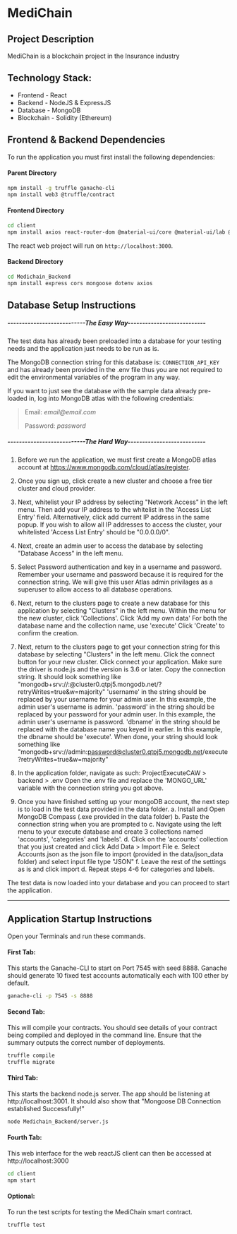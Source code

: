 # MediChain

## Project Description
MediChain is a blockchain project in the Insurance industry

## Technology Stack: 
- Frontend - React 
- Backend - NodeJS & ExpressJS
- Database - MongoDB
- Blockchain - Solidity (Ethereum)

## Frontend & Backend Dependencies
To run the application you must first install the following dependencies:

#### Parent Directory
```sh
npm install -g truffle ganache-cli
npm install web3 @truffle/contract
```

#### Frontend Directory
```sh
cd client
npm install axios react-router-dom @material-ui/core @material-ui/lab @material-ui/icons
```
The react web project will run on `http://localhost:3000`.

#### Backend Directory
```sh
cd Medichain_Backend
npm install express cors mongoose dotenv axios
```

## Database Setup Instructions
##### _---------------------------The Easy Way---------------------------_
The test data has already been preloaded into a database for your testing needs and the application just needs to be run as is.

The MongoDB connection string for this database is: `CONNECTION_API_KEY` and has already been provided in the .env file thus you are not required to edit the environmental variables of the program in any way.

If you want to just see the database with the sample data already pre-loaded in, log into MongoDB atlas with the following credentials:

> Email: _email@email.com_
> 
> Password: _password_

##### _---------------------------The Hard Way---------------------------_

1. Before we run the application, we must first create a MongoDB atlas account at https://www.mongodb.com/cloud/atlas/register.

2. Once you sign up, click create a new cluster and choose a free tier cluster and cloud provider.

3. Next, whitelist your IP address by selecting "Network Access" in the left menu.
   Then add your IP address to the whitelist in the 'Access List Entry' field.
   Alternatively, click add current IP address in the same popup. If you wish to allow all IP addresses to access the cluster, your whitelisted 'Access List Entry' should be "0.0.0.0/0".

4. Next, create an admin user to access the database by selecting "Database Access" in the left menu.

5. Select Password authentication and key in a username and password.
   Remember your username and password because it is required for the connection string.
   We will give this user Atlas admin privilages as a superuser to allow access to all database operations.

6. Next, return to the clusters page to create a new database for this application by selecting "Clusters" in the left menu.
   Within the menu for the new cluster, click 'Collections'.
   Click 'Add my own data'
   For both the database name and the collection name, use 'execute'
   Click 'Create' to confirm the creation.

7. Next, return to the clusters page to get your connection string for this database by selecting "Clusters" in the left menu.
   Click the connect button for your new cluster.
   Click connect your application.
   Make sure the driver is node.js and the version is 3.6 or later.
   Copy the connection string. It should look something like "mongodb+srv://<username>:<password>@cluster0.qtpj5.mongodb.net/<dbname>?retryWrites=true&w=majority"
   'username' in the string should be replaced by your username for your admin user. In this example, the admin user's username is admin.
   'password' in the string should be replaced by your password for your admin user. In this example, the admin user's username is password.
   'dbname' in the string should be replaced with the database name you keyed in earlier. In this example, the dbname should be 'execute'.
   When done, your string should look something like "mongodb+srv://admin:password@cluster0.qtpj5.mongodb.net/execute?retryWrites=true&w=majority"

8. In the application folder, navigate as such: ProjectExecuteCAW > backend > .env
   Open the .env file and replace the 'MONGO_URL' variable with the connection string you got above.

9. Once you have finished setting up your mongoDB account, the next step is to load in the test data provided in the data folder.
   a. Install and Open MongoDB Compass (.exe provided in the data folder)
   b. Paste the connection string when you are prompted to
   c. Navigate using the left menu to your execute database and create 3 collections named 'accounts', 'categories' and 'labels'.
   d. Click on the 'accounts' collection that you just created and click Add Data > Import File
   e. Select Accounts.json as the json file to import (provided in the data/json_data folder) and select input file type "JSON"
   f. Leave the rest of the settings as is and click import
   d. Repeat steps 4-6 for categories and labels.

The test data is now loaded into your database and you can proceed to start the application.
___________________________________________________________

## Application Startup Instructions
Open your Terminals and run these commands.
#### First Tab:
This starts the Ganache-CLI to start on Port 7545 with seed 8888. Ganache should generate 10 fixed test accounts automatically each with 100 ether by default.
```sh
ganache-cli -p 7545 -s 8888
```

#### Second Tab:
This will compile your contracts. You should see details of your contract being compiled and deployed in the command line. Ensure that the summary outputs the correct number of deployments. 
```sh
truffle compile
truffle migrate
```

#### Third Tab:
This starts the backend node.js server. The app should be listening at http://localhost:3001. It should also show that "Mongoose DB Connection established Successfully!"
```sh
node Medichain_Backend/server.js
```

#### Fourth Tab:
This web interface for the web reactJS client can then be accessed at http://localhost:3000
```sh
cd client
npm start
```

#### Optional:
To run the test scripts for testing the MediChain smart contract.
```sh
truffle test
```
